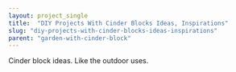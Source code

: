 ```yaml
---
layout: project_single
title:  "DIY Projects With Cinder Blocks Ideas, Inspirations"
slug: "diy-projects-with-cinder-blocks-ideas-inspirations"
parent: "garden-with-cinder-block"
---
```

Cinder block ideas. Like the outdoor uses.